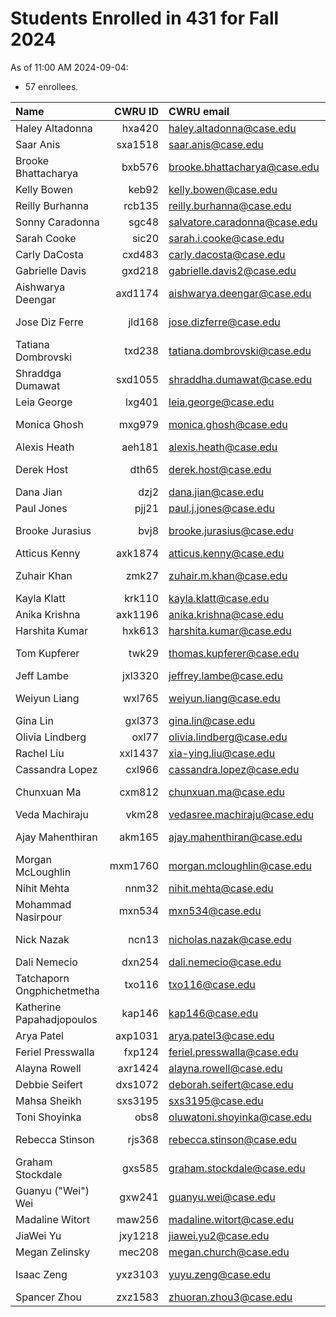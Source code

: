 # Students Enrolled in 431 for Fall 2024

As of 11:00 AM 2024-09-04:

- 57 enrollees.

Name | CWRU ID | CWRU email | Flavor | [Movie](https://thomaselove.github.io/431-syllabus-2024/13_movies.html) | [Campuswire](https://thomaselove.github.io/431-2024/campuswire.html)
:------------------ | ------: | :------------------ | :------- | :---: | :---:
Haley Altadonna | hxa420 | haley.altadonna@case.edu | PQHS | OK | OK
Saar Anis | sxa1518 | saar.anis@case.edu | CRSP | Late | OK
Brooke Bhattacharya | bxb576 | brooke.bhattacharya@case.edu | PQHS | **Not yet** | OK
Kelly Bowen | keb92 | kelly.bowen@case.edu | MPHP | Late | OK
Reilly Burhanna | rcb135 | reilly.burhanna@case.edu | PQHS | OK | OK
Sonny Caradonna | sgc48 | salvatore.caradonna@case.edu | PQHS | OK | OK
Sarah Cooke | sic20 | sarah.i.cooke@case.edu | PQHS | OK | OK
Carly DaCosta | cxd483 | carly.dacosta@case.edu | PQHS | OK | OK
Gabrielle Davis | gxd218 | gabrielle.davis2@case.edu | PQHS | OK | **Not yet**
Aishwarya Deengar | axd1174 | aishwarya.deengar@case.edu | PQHS | OK | OK
Jose Diz Ferre | jld168 | jose.dizferre@case.edu | MPHP | **Not yet** | OK
Tatiana Dombrovski | txd238 | tatiana.dombrovski@case.edu | CRSP | **Not yet** | OK
Shraddga Dumawat | sxd1055 | shraddha.dumawat@case.edu | PQHS | Late | OK
Leia George | lxg401 | leia.george@case.edu | PQHS | OK | OK
Monica Ghosh | mxg979 | monica.ghosh@case.edu | PQHS | **Not yet** | OK
Alexis Heath | aeh181 | alexis.heath@case.edu | PQHS | OK | OK
Derek Host | dth65 | derek.host@case.edu | PQHS | **Not yet** | OK
Dana Jian | dzj2 | dana.jian@case.edu | PQHS | OK | OK
Paul Jones | pjj21 | paul.j.jones@case.edu | PQHS | Late | OK
Brooke Jurasius | bvj8 | brooke.jurasius@case.edu | PQHS | **Not yet** | OK
Atticus Kenny | axk1874 | atticus.kenny@case.edu | MPHP | OK | OK
Zuhair Khan | zmk27 | zuhair.m.khan@case.edu | PQHS | **Not yet** | OK
Kayla Klatt | krk110 | kayla.klatt@case.edu | PQHS | OK | OK
Anika Krishna | axk1196 | anika.krishna@case.edu | PQHS | OK | OK
Harshita Kumar | hxk613 | harshita.kumar@case.edu | PQHS | Late | OK
Tom Kupferer | twk29 | thomas.kupferer@case.edu | PQHS | **Not yet** | OK
Jeff Lambe | jxl3320 | jeffrey.lambe@case.edu | CRSP | Late | OK
Weiyun Liang | wxl765 | weiyun.liang@case.edu | PQHS | **Not yet** | OK
Gina Lin | gxl373 | gina.lin@case.edu | PQHS | OK | OK
Olivia Lindberg | oxl77 | olivia.lindberg@case.edu | PQHS | OK | OK
Rachel Liu | xxl1437 | xia-ying.liu@case.edu | PQHS | OK | OK
Cassandra Lopez | cxl966 | cassandra.lopez@case.edu | PQHS | OK | OK
Chunxuan Ma | cxm812 | chunxuan.ma@case.edu | PQHS | **Not yet** | **Not yet**
Veda Machiraju | vkm28 | vedasree.machiraju@case.edu | PQHS | OK | OK
Ajay Mahenthiran | akm165 | ajay.mahenthiran@case.edu | MPHP | **Not yet** | OK
Morgan McLoughlin | mxm1760 | morgan.mcloughlin@case.edu | PQHS | **Not yet** | OK
Nihit Mehta | nnm32 | nihit.mehta@case.edu | PQHS | Late | OK
Mohammad Nasirpour | mxn534 | mxn534@case.edu | CRSP | OK | OK
Nick Nazak | ncn13 | nicholas.nazak@case.edu | PQHS | **Not yet** | OK
Dali Nemecio | dxn254 | dali.nemecio@case.edu | PQHS | OK | OK
Tatchaporn Ongphichetmetha | txo116 | txo116@case.edu | CRSP | Late | OK
Katherine Papahadjopoulos | kap146 | kap146@case.edu | MPHP | **Not yet** | OK
Arya Patel | axp1031 | arya.patel3@case.edu | MPHP | OK | OK
Feriel Presswalla | fxp124 | feriel.presswalla@case.edu | CRSP | OK | OK
Alayna Rowell | axr1424 | alayna.rowell@case.edu | PQHS | OK | OK
Debbie Seifert | dxs1072 | deborah.seifert@case.edu | PQHS | OK | OK
Mahsa Sheikh | sxs3195 | sxs3195@case.edu | CRSP | OK | OK
Toni Shoyinka | obs8 | oluwatoni.shoyinka@case.edu | PQHS | Late | OK
Rebecca Stinson | rjs368 | rebecca.stinson@case.edu | PQHS | **Not yet** | OK
Graham Stockdale | gxs585 | graham.stockdale@case.edu | PQHS | OK | OK
Guanyu ("Wei") Wei | gxw241 | guanyu.wei@case.edu | PQHS | OK | OK
Madaline Witort | maw256 | madaline.witort@case.edu | PQHS | OK | OK
JiaWei Yu | jxy1218 | jiawei.yu2@case.edu | PQHS | OK | OK
Megan Zelinsky | mec208 | megan.church@case.edu | CRSP | OK | OK
Isaac Zeng | yxz3103 | yuyu.zeng@case.edu | PQHS | **Not yet** | OK
Spancer Zhou | zxz1583 | zhuoran.zhou3@case.edu | PQHS | OK | OK

